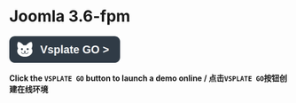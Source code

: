 # Joomla 3.6-fpm

<a href="https://www.vsplate.com/?docker-compose=https://github.com/vsplate/dcenvs/joomla/3.6-fpm"><img alt="VSPLATE GO" src="https://raw.githubusercontent.com/vsplate/images/master/vsgo_btn.png" width="200px"></a>

**Click the `VSPLATE GO` button to launch a demo online / 点击`VSPLATE GO`按钮创建在线环境**